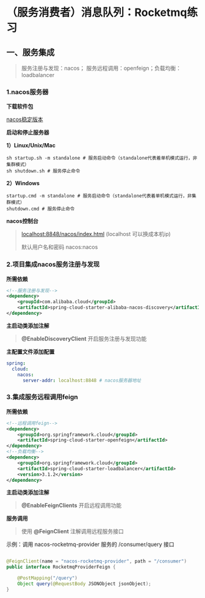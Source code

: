 # （服务消费者）消息队列：Rocketmq练习

## 一、服务集成

> 服务注册与发现：nacos； 服务远程调用：openfeign；负载均衡：loadbalancer

### 1.nacos服务器

**下载软件包**

[nacos稳定版本](https://github.com/alibaba/nacos/releases/)

**启动和停止服务器**

**1）Linux/Unix/Mac**

```shell
sh startup.sh -m standalone # 服务启动命令（standalone代表着单机模式运行，非集群模式）
sh shutdown.sh # 服务停止命令
```

**2）Windows**

```shell
startup.cmd -m standalone # 服务启动命令（standalone代表着单机模式运行，非集群模式）
shutdown.cmd # 服务停止命令
```

**nacos控制台**
> [localhost:8848/nacos/index.html](localhost:8848/nacos/index.html)  (localhost 可以换成本机ip)
>
>默认用户名和密码 nacos:nacos

### 2.项目集成nacos服务注册与发现

**所需依赖**

```xml
<!--服务注册与发现-->
<dependency>
    <groupId>com.alibaba.cloud</groupId>
    <artifactId>spring-cloud-starter-alibaba-nacos-discovery</artifactId>
</dependency>
```

**主启动类添加注解**

> **@EnableDiscoveryClient** 开启服务注册与发现功能

**主配置文件添加配置**

```yaml
spring:
  cloud:
    nacos:
      server-addr: localhost:8848 # nacos服务器地址
```

### 3.集成服务远程调用feign

**所需依赖**

```xml
<!--远程调用feign-->
<dependency>
    <groupId>org.springframework.cloud</groupId>
    <artifactId>spring-cloud-starter-openfeign</artifactId>
</dependency>
<!--负载均衡-->
<dependency>
    <groupId>org.springframework.cloud</groupId>
    <artifactId>spring-cloud-starter-loadbalancer</artifactId>
    <version>3.1.2</version>
</dependency>
```

**主启动类添加注解**

> **@EnableFeignClients** 开启远程调用功能

**服务调用**
> 使用 **@FeignClient** 注解调用远程服务接口

示例：调用 nacos-rocketmq-provider 服务的 /consumer/query 接口

```java

@FeignClient(name = "nacos-rocketmq-provider", path = "/consumer")
public interface RocketmqProviderFeign {

    @PostMapping("/query")
    Object query(@RequestBody JSONObject jsonObject);
}
```
